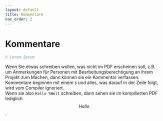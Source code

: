 ```yaml
---
layout: default
title: Kommentare
nav_order: 2
---
```


# Kommentare
```latex
% Lorem Ipsum
```

Wenn Sie etwas schreiben wollen, was nicht im PDF erscheinen soll, z.B. um Anmerkungen für Personen mit Bearbeitungsberechtigung an ihrem Projekt zum Machen, dann können sie ein Kommentar verfassen.
Kommentare beginnen mit einem `$` und alles, was darauf in der Zeile folgt, wird vom Compiler ignoriert.<br>
Wenn sie also `Hallo %Welt` schreiben, dann sehen sie im kompilierten PDF lediglich $$Hallo% Welt$$.
